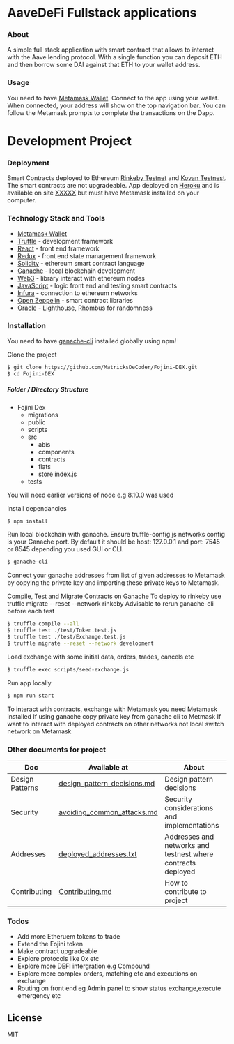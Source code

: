 # AaveDeFi Fullstack applications 

### About
A simple full stack application with smart contract that allows to interact with the Aave lending protocol.
With a single function you can deposit ETH and then borrow some DAI against that ETH to your wallet address. 

### Usage
You need to have [Metamask Wallet](https://metamask.io/). Connect to the app using your wallet. When connected, your address will show on the top navigation bar. You can follow the Metamask prompts to complete the transactions on the Dapp.

# Development Project

### Deployment

Smart Contracts deployed to Ethereum [Rinkeby Testnet](https://www.rinkeby.io/#stats) and [Kovan Testnest](https://kovan-testnet.github.io/website/). The smart contracts are not upgradeable. App deployed on [Heroku](https://www.heroku.com/) and is available on site [XXXXX](xxxxx) but must have Metamask installed on your computer.

### Technology Stack and Tools

* [Metamask Wallet](https://metamask.io/)
* [Truffle](https://www.trufflesuite.com/) - development framework
* [React](https://reactjs.org/) - front end framework
* [Redux](https://redux.js.org/) - front end state management framework
* [Solidity](https://docs.soliditylang.org/en/v0.7.4/) - ethereum smart contract language
* [Ganache](https://www.trufflesuite.com/ganache) - local blockchain development
* [Web3](https://web3js.readthedocs.io/en/v1.3.0/) - library interact with ethereum nodes 
* [JavaScript](https://www.javascript.com/) - logic front end and testing smart contracts
* [Infura](https://infura.io/) - connection to ethereum networks 
* [Open Zeppelin](https://infura.io/) - smart contract libraries 
* [Oracle](https://docs.rhombus.network/#rhombus-api-reference) - Lighthouse, Rhombus for randomness


### Installation
You need to have [ganache-cli](https://www.npmjs.com/package/ganache-cli) installed globally using npm!

Clone the project 

```sh
$ git clone https://github.com/MatricksDeCoder/Fojini-DEX.git
$ cd Fojini-DEX
```
##### Folder / Directory Structure
* Fojini Dex
  * migrations 
  * public 
  * scripts
  * src
    * abis
    * components
    * contracts
    * flats
    * store
    index.js
  * tests

You will need earlier versions of node e.g 8.10.0 was used 

Install dependancies
```sh
$ npm install 
```
Run local blockchain with ganache. Ensure truffle-config.js networks config is your Ganache port. By default it should be host: 127.0.0.1 and port: 7545 or 8545 depending you used GUI or CLI. 

```sh
$ ganache-cli 
```
Connect your ganache addresses from list of given addresses to Metamask by copying the private key and importing these private keys to Metamask.

Compile, Test and Migrate Contracts on Ganache 
To deploy to rinkeby use truffle migrate --reset --network rinkeby
Advisable to rerun ganache-cli before each test
```sh
$ truffle compile --all
$ truffle test ./test/Token.test.js
$ truffle test ./test/Exchange.test.js
$ truffle migrate --reset --network development
```
Load exchange with some initial data, orders, trades, cancels etc 
```sh
$ truffle exec scripts/seed-exchange.js
```

Run app locally 
```sh
$ npm run start
```

To interact with contracts, exchange with Metamask you need Metamask installed
If using ganache copy private key from ganache cli to Metmask
If want to interact with deployed contracts on other networks not local switch network on Metamask 

### Other documents for project

| Doc | Available at | About |
| ------ | ------ |------ |
| Design Patterns | [design_pattern_decisions.md](design_pattern_decisions.md) |Design pattern decisions|
| Security  | [avoiding_common_attacks.md](avoiding_common_attacks.md) |Security considerations and implementations|
| Addresses | [deployed_addresses.txt](deployed_addresses.txt) |Addresses and networks and testnest where contracts deployed |
| Contributing | [Contributing.md](Contributing.md) |How to contribute to project|

### Todos
 - Add more Etheruem tokens to trade
 - Extend the Fojini token
 - Make contract upgradeable
 - Explore protocols like 0x etc 
 - Explore more DEFI intergration e.g Compound
 - Explore more complex orders, matching etc and executions on exchange
 - Routing on front end eg Admin  panel to show status exchange,execute emergency etc 

License
----
MIT


